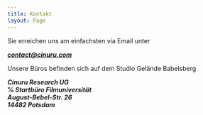 ```yaml
---
title: Kontakt
layout: Page
---
```


Sie erreichen uns am einfachsten via Email unter

***[contact@cinuru.com](mailto:contact@cinuru.com)***

Unsere Büros befinden sich auf dem Studio Gelände Babelsberg

***Cinuru Research UG<br/>
℅ Startbüro Filmuniversität <br/>
August-Bebel-Str. 26<br/>
14482 Potsdam***
